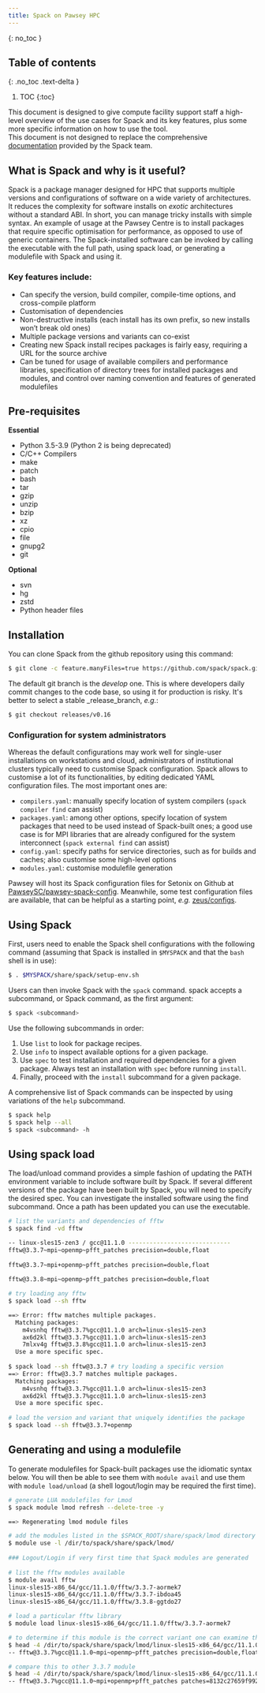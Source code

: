 ```yaml
---
title: Spack on Pawsey HPC
---
```

{: no_toc }


## Table of contents
{: .no_toc .text-delta }

1. TOC
{:toc}


This document is designed to give compute facility support staff a high-level overview of the use cases for Spack and its key features, plus some more specific information on how to use the tool.  
This document is not designed to replace the comprehensive [documentation](https://spack.readthedocs.io/en/latest/index.html) provided by the Spack team. 


## What is Spack and why is it useful?

Spack is a package manager designed for HPC that supports multiple versions and configurations of software on a wide variety of architectures. It reduces the complexity for software installs on _exotic_ architectures without a standard ABI. In short, you can manage tricky installs with simple syntax. An example of usage at the Pawsey Centre is to install packages that require specific optimisation for performance, as opposed to use of generic containers. The Spack-installed software can be invoked by calling the executable with the full path, using spack load, or generating a modulefile with Spack and using it.

### Key features include:

- Can specify the version, build compiler, compile-time options, and cross-compile platform
- Customisation of dependencies
- Non-destructive installs (each install has its own prefix, so new installs won’t break old ones)
- Multiple package versions and variants can co-exist
- Creating new Spack install recipes packages is fairly easy, requiring a URL for the source archive
- Can be tuned for usage of available compilers and performance libraries, specification of directory trees for installed packages and modules, and control over naming convention and features of generated modulefiles


## Pre-requisites 

**Essential** 
- Python 3.5-3.9 (Python 2 is being deprecated)
- C/C++ Compilers 
- make 
- patch 
- bash 
- tar 
- gzip 
- unzip 
- bzip 
- xz 
- cpio 
- file 
- gnupg2 
- git 

**Optional** 
- svn 
- hg 
- zstd 
- Python header files 


## Installation

You can clone Spack from the github repository using this command:
```bash
$ git clone -c feature.manyFiles=true https://github.com/spack/spack.git
```
The default git branch is the _develop_ one. This is where developers daily commit changes to the code base, so using it for production is risky. It's better to select a stable _release_branch, _e.g._:
```bash
$ git checkout releases/v0.16
```

### Configuration for system administrators

Whereas the default configurations may work well for single-user installations on workstations and cloud, administrators of institutional clusters typically need to customise Spack configuration. Spack allows to customise a lot of its functionalities, by editing dedicated YAML configuration files. The most important ones are:
- `compilers.yaml`: manually specify location of system compilers (`spack compiler find` can assist)
- `packages.yaml`: among other options, specify location of system packages that need to be used instead of Spack-built ones; a good use case is for MPI libraries that are already configured for the system interconnect (`spack external find` can assist)
- `config.yaml`: specify paths for service directories, such as for builds and caches; also customise some high-level options
- `modules.yaml`: customise modulefile generation

Pawsey will host its Spack configuration files for Setonix on Github at [PawseySC/pawsey-spack-config](https://github.com/PawseySC/pawsey-spack-config). Meanwhile, some test configuration files are available, that can be helpful as a starting point, _e.g._ [zeus/configs](https://github.com/PawseySC/pawsey-spack-config/tree/main/examples/zeus/configs).


## Using Spack

First, users need to enable the Spack shell configurations with the following command (assuming that Spack is installed in `$MYSPACK` and that the `bash` shell is in use):
```bash
$ . $MYSPACK/share/spack/setup-env.sh
```

Users can then invoke Spack with the `spack` command. spack accepts a subcommand, or Spack command, as the first argument:
```bash
$ spack <subcommand>
```
Use the following subcommands in order:
1.	Use `list` to look for package recipes.
2.	Use `info` to inspect available options for a given package.
3.	Use `spec` to test installation and required dependencies for a given package. Always test an installation with `spec` before running `install`.
4.	Finally, proceed with the `install` subcommand for a given package.

A comprehensive list of Spack commands can be inspected by using variations of the `help` subcommand.
```bash
$ spack help
$ spack help --all
$ spack <subcommand> -h
```

## Using spack load

The load/unload command provides a simple fashion of updating the PATH environment variable to include software built by Spack. If several different versions of the package have been built by Spack, you will need to specify the desired spec. You can investigate the installed software using the find subcommand. Once a path has been updated you can use the executable.  

```bash
# list the variants and dependencies of fftw
$ spack find -vd fftw 

-- linux-sles15-zen3 / gcc@11.1.0 -----------------------------
fftw@3.3.7~mpi~openmp~pfft_patches precision=double,float
 
fftw@3.3.7~mpi+openmp~pfft_patches precision=double,float
 
fftw@3.3.8~mpi~openmp~pfft_patches precision=double,float

# try loading any fftw
$ spack load --sh fftw

==> Error: fftw matches multiple packages.
  Matching packages:
    m4vsnhq fftw@3.3.7%gcc@11.1.0 arch=linux-sles15-zen3
    ax6d2kl fftw@3.3.7%gcc@11.1.0 arch=linux-sles15-zen3
    7mlxv4g fftw@3.3.8%gcc@11.1.0 arch=linux-sles15-zen3
  Use a more specific spec.
  
$ spack load --sh fftw@3.3.7 # try loading a specific version
==> Error: fftw@3.3.7 matches multiple packages.
  Matching packages:
    m4vsnhq fftw@3.3.7%gcc@11.1.0 arch=linux-sles15-zen3
    ax6d2kl fftw@3.3.7%gcc@11.1.0 arch=linux-sles15-zen3
  Use a more specific spec.
  
# load the version and variant that uniquely identifies the package
$ spack load --sh fftw@3.3.7+openmp 
```

## Generating and using a modulefile

To generate modulefiles for Spack-built packages use the idiomatic syntax below. You will then be able to see them with `module avail` and use them with `module load/unload` (a shell logout/login may be required the first time).

```bash
# generate LUA modulefiles for Lmod
$ spack module lmod refresh --delete-tree -y  

==> Regenerating lmod module files

# add the modules listed in the $SPACK_ROOT/share/spack/lmod directory
$ module use -l /dir/to/spack/share/spack/lmod/
 
### Logout/Login if very first time that Spack modules are generated
 
# list the fftw modules available 
$ module avail fftw
linux-sles15-x86_64/gcc/11.1.0/fftw/3.3.7-aormek7
linux-sles15-x86_64/gcc/11.1.0/fftw/3.3.7-ibdoa45
linux-sles15-x86_64/gcc/11.1.0/fftw/3.3.8-ggtdo27

# load a particular fftw library
$ module load linux-sles15-x86_64/gcc/11.1.0/fftw/3.3.7-aormek7

# to determine if this module is the correct variant one can examine the module file itself
$ head -4 /dir/to/spack/share/spack/lmod/linux-sles15-x86_64/gcc/11.1.0/fftw/3.3.7-aormek7.lua | tail -1
-- fftw@3.3.7%gcc@11.1.0~mpi~openmp~pfft_patches precision=double,float arch=linux-sles15-zen3/aormek7

# compare this to other 3.3.7 module
$ head -4 /dir/to/spack/share/spack/lmod/linux-sles15-x86_64/gcc/11.1.0/fftw/3.3.7-ibdoa45.lua | tail -1
-- fftw@3.3.7%gcc@11.1.0~mpi+openmp+pfft_patches patches=8132c27659f992311dcf3d1500056e0f9400aa22f6824124e3607dbaa8dfe3c0 precision=double,float arch=linux-sles15-zen3/ibdoa45
```
